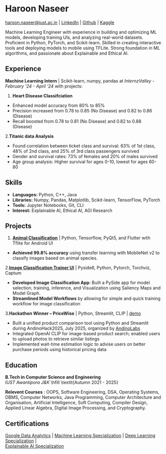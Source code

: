 # Haroon Naseer

<haroon.naseer@iust.ac.in> | [LinkedIn](https://www.linkedin.com/in/haroon-naseer-6a44a6240) | [Github](https://github.com/Haroon-64) | [Kaggle](https://www.kaggle.com/haroon222221)

Machine Learning Engineer with experience in building and optimizing ML models, developing training UIs, and analyzing real-world datasets. Proficient in Python, PyTorch, and Scikit-learn. Skilled in creating interactive tools and deploying models to mobile using TFLite. Strong foundation in ML algorithms, and passionate about Explainable and Ethical AI.

## Experience

**Machine Learning Intern** | Scikit-learn, numpy, pandas at  *InternzValley*   - *February ’24 - April ‘24*  with projects:

1. **Heart Disease Classifciation**

- Enhanced model accuracy from 80% to 85%
- Precision increased from 0.78 to 0.85 (No Disease) and 0.82 to 0.86 (Disease)
- Recall boosted from 0.78 to 0.81 (No Disease) and 0.82 to 0.88 (Disease)

2.**Titanic data Analysis**

- Found correlation between ticket class and survival: 63% of 1st class, 48% of 2nd class, and 25% of 3rd class passengers survived
- Gender and survival rates: 73% of females and 20% of males survived
- Age group analysis: Higher survival for ages 0-10, lowest for ages 60-80

## Skills

- **Languages:** Python, C++, Java
- **Libraries:** Numpy, Pandas, Matplotlib, Scikit-learn, TensorFlow, PyTorch
- **Tools:** Jupyter Notebooks, Git, CLI
- **Interest:** Explainable AI, Ethical AI, AGI Research

## Projects

1. [**Animal Classification**](https://github.com/Haroon-64/Animal_detection) | Python, Tensorflow, PyQt5, and Flutter with Tflite for Android UI

- **Achieved 99.8% accuracy** using transfer learning with MobileNet v2 to classify images based on animal species.

2.[**Image Classification Trainer UI**](https://github.com/Haroon-64/Image_Classifier_Trainer) |  Pyside6, Python, Pytorch, Torchviz, Captum

- **Developed Image Classification App**: Built a PySide app for model selection, training, inference, and Visualization using Saliency Maps and Model Graph.
- **Streamlined Model Workflows** by allowing for simple and quick training workflow for image classification

3.**Hackathon Winner – PriceWise** | Python, Streamlit, CLIP | [demo](https://)

- Built a unified product comparison tool using Python and Streamlit during AndinoHack2025, July 2025, organized by [AndinoLabs](https://www.linkedin.com/company/andinolabs/)
- Integrated OpenAI CLIP for image-based product search; enabled users to upload photos to retrieve similar listings
- Implemented wait-time estimation logic to advise users on better purchase periods using historical pricing data

## Education

**B.Tech in Computer Science and Engineering**  
*IUST Awantipora J&K*  \hfill  \textit{Autumn 2021 - 2025}

**Relevent Courses** :
OOPS, Software Engineering, DSA, Operating Systems, DBMS, Computer Networks, Java Programming, Computer Architecture and Organisation, Artificial Intelligence, Soft Computing, Compiler Design, Applied Linear Algebra, Digital Image Processing, and Cryptography.

## Certifications

[Google Data Analytics](https://coursera.org/share/94ad3054cc3bbd925570e18bd2e6026b) |
[Machine Learning Specialization](https://coursera.org/share/1b5b634bb9867488047891c10e04215f) | 
[Deep Learning Specialization](https://coursera.org/share/5b4caf3f4e7b41516a276f2381ac57cf) |  
[Explainable AI Specialization](https://coursera.org/share/f0c56ee89e4e5d39f6ef2ad5c88a3ed7)
